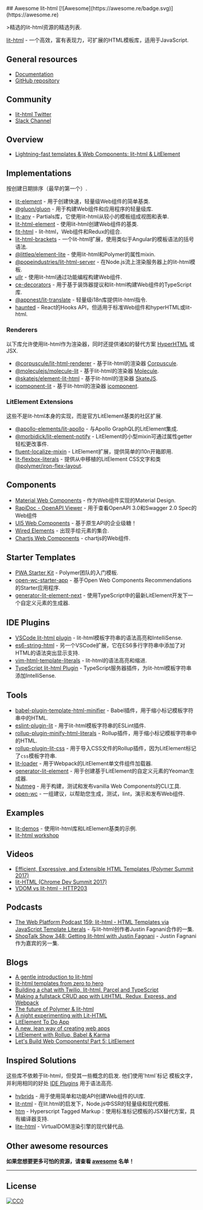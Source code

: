 <div class="github-widget" data-repo="web-padawan/awesome-lit-html"></div>
## Awesome lit-html [![Awesome](https://awesome.re/badge.svg)](https://awesome.re)

&gt;精选的lit-html资源的精选列表.

[lit-html](https://lit-html.polymer-project.org) - 一个高效，富有表现力，可扩展的HTML模板库，适用于JavaScript.



## General resources

- [Documentation](https://lit-html.polymer-project.org/guide)
- [GitHub repository](https://github.com/Polymer/lit-html)

## Community

- [lit-html Twitter](https://twitter.com/lit_html)
- [Slack Channel](https://join.slack.com/t/polymer/shared_invite/enQtNTAzNzg3NjU4ODM4LTkzZGVlOGIxMmNiMjMzZDM1YzYyMzdiYTk0YjQyOWZhZTMwN2RlNjM5ZDFmZjMxZWRjMWViMDA1MjNiYWFhZWM)

## Overview

- [Lightning-fast templates & Web Components: lit-html & LitElement](https://developers.google.com/web/updates/2019/02/lit-element-and-lit-html)

## Implementations

按创建日期排序（最早的第一个）.

- [lit-element](https://www.npmjs.com/package/lit-element) - 用于创建快速，轻量级Web组件的简单基类.
- [@gluon/gluon](https://www.npmjs.com/package/@gluon/gluon) - 用于构建Web组件和应用程序的轻量级库.
- [lit-any](https://github.com/wikibus/lit-any) -  Partials库，它使用lit-html从较小的模板组成视图和表单.
- [lit-html-element](https://www.npmjs.com/package/lit-html-element) - 使用lit-html创建Web组件的基类.
- [fit-html](https://www.npmjs.com/package/fit-html) -  lit-html，Web组件和Redux的组合.
- [lit-html-brackets](https://www.npmjs.com/package/lit-html-brackets) - 一个lit-html扩展，使用类似于Angular的模板语法的括号语法.
- [@littleq/element-lite](https://www.npmjs.com/package/@littleq/element-lite) - 使用lit-html和Polymer的属性mixin.
- [@popeindustries/lit-html-server](https://www.npmjs.com/package/@popeindustries/lit-html-server) - 在Node.js流上渲染服务器上的lit-html模板.
- [ullr](https://github.com/aggre/ullr) - 使用lit-html通过功能编程构建Web组件.
- [ce-decorators](https://www.npmjs.com/package/ce-decorators) - 用于基于装饰器提议和lit-html构建Web组件的TypeScript库.
- [@appnest/lit-translate](https://www.npmjs.com/package/@appnest/lit-translate) - 轻量级i18n库提供lit-html指令.
- [haunted](https://www.npmjs.com/package/haunted) -  React的Hooks API，但适用于标准Web组件和hyperHTML或lit-html.

### Renderers

以下库允许使用lit-html作为渲染器，同时还提供诸如的替代方案 [HyperHTML](https://github.com/WebReflection/hyperHTML) 或JSX.

- [@corpuscule/lit-html-renderer](https://www.npmjs.com/package/@corpuscule/lit-html-renderer) - 基于lit-html的渲染器 [Corpuscule](https://github.com/corpusculejs/corpuscule).
- [@moleculejs/molecule-lit](https://www.npmjs.com/package/@moleculejs/molecule-lit) - 基于lit-html的渲染器 [Molecule](https://github.com/Molecule-JS/MoleculeJS).
- [@skatejs/element-lit-html](https://www.npmjs.com/package/@skatejs/element-lit-html) - 基于lit-html的渲染器 [SkateJS](https://github.com/skatejs/skatejs).
- [icomponent-lit](https://www.npmjs.com/package/icomponent-lit) - 基于lit-html的渲染器 [icomponent](https://github.com/prasannavl/icomponent).

### LitElement Extensions

这些不是lit-html本身的实现，而是官方LitElement基类的社区扩展.

- [@apollo-elements/lit-apollo](https://www.npmjs.com/package/@apollo-elements/lit-apollo) - 与Apollo GraphQL的LitElement集成.
- [@morbidick/lit-element-notify](https://www.npmjs.com/package/@morbidick/lit-element-notify) -  LitElement的小型mixin可通过属性getter轻松更改事件.
- [fluent-localize-mixin](https://www.npmjs.com/package/fluent-localize-mixin) -  LitElement扩展，提供简单的l10n开箱即用.
- [lit-flexbox-literals](https://github.com/T-Knott-Mesh/lit-flexbox-literals) - 提供从中移植的LitElement CSS文字和类 [@polymer/iron-flex-layout](https://github.com/PolymerElements/iron-flex-layout).

## Components

- [Material Web Components](https://github.com/material-components/material-components-web-components) - 作为Web组件实现的Material Design.
- [RapiDoc - OpenAPI Viewer](https://mrin9.github.io/RapiDoc) - 用于查看OpenAPI 3.0和Swagger 2.0 Spec的Web组件
- [UI5 Web Components](https://github.com/SAP/ui5-webcomponents) - 基于原生API的企业级糖！
- [Wired Elements](https://github.com/wiredjs/wired-elements) - 出现手绘元素的集合.
- [Chartjs Web Components](https://github.com/fsx950223/chartjs-web-components) -  chartjs的Web组件.

## Starter Templates

- [PWA Starter Kit](https://github.com/Polymer/pwa-starter-kit) -  Polymer团队的入门模板.
- [open-wc-starter-app](https://github.com/open-wc/open-wc-starter-app) - 基于Open Web Components Recommendations的Starter应用程序.
- [generator-lit-element-next](https://github.com/motss/generator-lit-element-next) - 使用TypeScript中的最新LitElement开发下一个自定义元素的生成器.

## IDE Plugins

- [VSCode lit-html plugin](https://github.com/mjbvz/vscode-lit-html) -  lit-html模板字符串的语法高亮和IntelliSense.
- [es6-string-html](https://github.com/mydesireiscoma/es6-string-html) - 另一个VSCode扩展，它在ES6多行字符串中添加了对HTML的语法突出显示支持.
- [vim-html-template-literals](https://github.com/jonsmithers/vim-html-template-literals) -  lit-html的语法高亮和缩进.
- [TypeScript lit-html Plugin](https://github.com/Microsoft/typescript-lit-html-plugin) -  TypeScript服务器插件，为lit-html模板字符串添加IntelliSense.

## Tools

- [babel-plugin-template-html-minifier](https://github.com/cfware/babel-plugin-template-html-minifier) -  Babel插件，用于缩小标记模板字符串中的HTML.
- [eslint-plugin-lit](https://github.com/43081j/eslint-plugin-lit) - 用于lit-html模板字符串的ESLint插件.
- [rollup-plugin-minify-html-literals](https://github.com/asyncLiz/rollup-plugin-minify-html-literals) -  Rollup插件，用于缩小标记模板字符串中的HTML.
- [rollup-plugin-lit-css](https://github.com/bennypowers/rollup-plugin-lit-css) - 用于导入CSS文件的Rollup插件，因为LitElement标记了`css`模板字符串.
- [lit-loader](https://github.com/PolymerX/lit-loader) - 用于Webpack的LitElement单文件组件加载器.
- [generator-lit-element](https://github.com/sebs/generator-lit-element) - 用于创建基于LitElement的自定义元素的Yeoman生成器.
- [Nutmeg](https://github.com/abraham/nutmeg-cli) - 用于构建，测试和发布vanilla Web Components的CLI工具.
- [open-wc](https://github.com/open-wc) - 一组建议，以帮助您生成，测试，lint，演示和发布Web组件.

## Examples

- [lit-demos](https://github.com/open-wc/lit-demos) - 使用lit-html库和LitElement基类的示例.
- [lit-html workshop](https://github.com/LarsDenBakker/lit-html-workshop)

## Videos

- [Efficient, Expressive, and Extensible HTML Templates (Polymer Summit 2017)](https://www.youtube.com/watch?v=ruql541T7gc)
- [lit-HTML (Chrome Dev Summit 2017)](https://www.youtube.com/watch?v=Io6JjgckHbg)
- [VDOM vs lit-html - HTTP203](https://www.youtube.com/watch?v=uCHZJy2n8Qs)

## Podcasts

- [The Web Platform Podcast 159: lit-html - HTML Templates via JavaScript Template Literals](https://thewebplatformpodcast.com/159-lithtml-html-templates-via-javascript-template-literals) -
与lit-html创作者Justin Fagnani合作的一集.
- [ShopTalk Show 348: Getting lit-html with Justin Fagnani](https://shoptalkshow.com/episodes/348/) -  Justin Fagnani作为嘉宾的另一集.

## Blogs

- [A gentle introduction to lit-html](https://dev.to/julcasans/a-gentle-introduction-to-lit-html-3d74)
- [lit-html templates from zero to hero](https://dev.to/julcasans/lit-html-templates-from-zero-to-hero-2afm)
- [Building a chat with Twilio, lit-html, Parcel and TypeScript](https://dev.to/dkundel/building-a-chat-with-twilio-lit-html-parcel-and-typescript-1jo1)
- [Making a fullstack CRUD app with LitHTML, Redux, Express, and Webpack](https://medium.com/@pascalschilp/making-a-fullstack-crud-app-with-lithtml-redux-express-and-webpack-fe7e5cf8b3ef)
- [The future of Polymer & lit-html](https://43081j.com/2018/08/future-of-polymer)
- [A night experimenting with Lit-HTML](https://lucamezzalira.com/2018/08/14/a-night-experimenting-with-lit-html/)
- [LitElement To Do App](https://medium.com/@westbrook/litelement-to-do-app-1e08a31707a4)
- [A new, lean way of creating web apps](https://medium.com/@kennethrohde/a-new-lean-way-of-creating-web-apps-88a49c5b87ec)
- [LitElement with Rollup, Babel & Karma](https://43081j.com/2018/09/polymer-lit-with-rollup)
- [Let's Build Web Components! Part 5: LitElement](https://dev.to/bennypowers/lets-build-web-components-part-5-litelement-906)

## Inspired Solutions

 这些库不依赖于lit-html，但受其一些概念的启发.  他们使用&#39;html`标记
模板文字，并利用相同的好处 [IDE Plugins](#ide-plugins) 用于语法高亮.

- [hybrids](https://github.com/hybridsjs/hybrids) - 用于使用简单和功能API创建Web组件的UI库.
- [lit-ntml](https://github.com/motss/lit-ntml) - 在lit.html的启发下，Node.js中SSR的轻量级和现代模板.
- [htm](https://github.com/developit/htm) -  Hyperscript Tagged Markup：使用标准标记模板的JSX替代方案，具有编译器支持.
- [lite-html](https://github.com/ruphin/lite-html) -  VirtualDOM渲染引擎的现代替代品.

## Other awesome resources

**如果您想要更多可怕的资源，请查看 [awesome](https://github.com/sindresorhus/awesome) 名单！**

---

## License

[![CC0](https://upload.wikimedia.org/wikipedia/commons/6/69/CC0_button.svg)](http://creativecommons.org/publicdomain/zero/1.0/)
